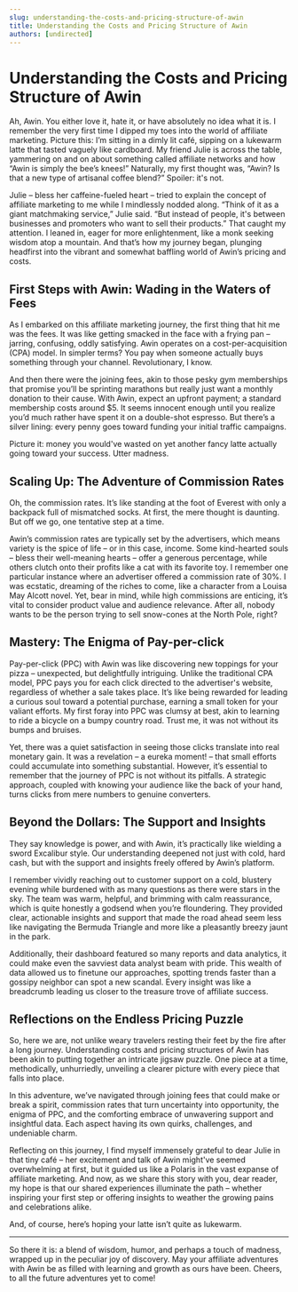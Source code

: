 ```yaml
---
slug: understanding-the-costs-and-pricing-structure-of-awin
title: Understanding the Costs and Pricing Structure of Awin
authors: [undirected]
---
```



# Understanding the Costs and Pricing Structure of Awin

Ah, Awin. You either love it, hate it, or have absolutely no idea what it is. I remember the very first time I dipped my toes into the world of affiliate marketing. Picture this: I’m sitting in a dimly lit café, sipping on a lukewarm latte that tasted vaguely like cardboard. My friend Julie is across the table, yammering on and on about something called affiliate networks and how “Awin is simply the bee’s knees!” Naturally, my first thought was, “Awin? Is that a new type of artisanal coffee blend?” Spoiler: it's not. 

Julie – bless her caffeine-fueled heart – tried to explain the concept of affiliate marketing to me while I mindlessly nodded along. “Think of it as a giant matchmaking service,” Julie said. “But instead of people, it's between businesses and promoters who want to sell their products.” That caught my attention. I leaned in, eager for more enlightenment, like a monk seeking wisdom atop a mountain. And that’s how my journey began, plunging headfirst into the vibrant and somewhat baffling world of Awin’s pricing and costs.

## First Steps with Awin: Wading in the Waters of Fees

As I embarked on this affiliate marketing journey, the first thing that hit me was the fees. It was like getting smacked in the face with a frying pan – jarring, confusing, oddly satisfying. Awin operates on a cost-per-acquisition (CPA) model. In simpler terms? You pay when someone actually buys something through your channel. Revolutionary, I know. 

And then there were the joining fees, akin to those pesky gym memberships that promise you’ll be sprinting marathons but really just want a monthly donation to their cause. With Awin, expect an upfront payment; a standard membership costs around $5. It seems innocent enough until you realize you’d much rather have spent it on a double-shot espresso. But there’s a silver lining: every penny goes toward funding your initial traffic campaigns. 

Picture it: money you would've wasted on yet another fancy latte actually going toward your success. Utter madness.

## Scaling Up: The Adventure of Commission Rates

Oh, the commission rates. It’s like standing at the foot of Everest with only a backpack full of mismatched socks. At first, the mere thought is daunting. But off we go, one tentative step at a time.

Awin’s commission rates are typically set by the advertisers, which means variety is the spice of life – or in this case, income. Some kind-hearted souls – bless their well-meaning hearts – offer a generous percentage, while others clutch onto their profits like a cat with its favorite toy. I remember one particular instance where an advertiser offered a commission rate of 30%. I was ecstatic, dreaming of the riches to come, like a character from a Louisa May Alcott novel. Yet, bear in mind, while high commissions are enticing, it’s vital to consider product value and audience relevance. After all, nobody wants to be the person trying to sell snow-cones at the North Pole, right?

## Mastery: The Enigma of Pay-per-click

Pay-per-click (PPC) with Awin was like discovering new toppings for your pizza – unexpected, but delightfully intriguing. Unlike the traditional CPA model, PPC pays you for each click directed to the advertiser's website, regardless of whether a sale takes place. It’s like being rewarded for leading a curious soul toward a potential purchase, earning a small token for your valiant efforts. My first foray into PPC was clumsy at best, akin to learning to ride a bicycle on a bumpy country road. Trust me, it was not without its bumps and bruises.

Yet, there was a quiet satisfaction in seeing those clicks translate into real monetary gain. It was a revelation – a eureka moment! – that small efforts could accumulate into something substantial. However, it’s essential to remember that the journey of PPC is not without its pitfalls. A strategic approach, coupled with knowing your audience like the back of your hand, turns clicks from mere numbers to genuine converters.

## Beyond the Dollars: The Support and Insights

They say knowledge is power, and with Awin, it’s practically like wielding a sword Excalibur style. Our understanding deepened not just with cold, hard cash, but with the support and insights freely offered by Awin’s platform.

I remember vividly reaching out to customer support on a cold, blustery evening while burdened with as many questions as there were stars in the sky. The team was warm, helpful, and brimming with calm reassurance, which is quite honestly a godsend when you’re floundering. They provided clear, actionable insights and support that made the road ahead seem less like navigating the Bermuda Triangle and more like a pleasantly breezy jaunt in the park.

Additionally, their dashboard featured so many reports and data analytics, it could make even the savviest data analyst beam with pride. This wealth of data allowed us to finetune our approaches, spotting trends faster than a gossipy neighbor can spot a new scandal. Every insight was like a breadcrumb leading us closer to the treasure trove of affiliate success.

## Reflections on the Endless Pricing Puzzle

So, here we are, not unlike weary travelers resting their feet by the fire after a long journey. Understanding costs and pricing structures of Awin has been akin to putting together an intricate jigsaw puzzle. One piece at a time, methodically, unhurriedly, unveiling a clearer picture with every piece that falls into place. 

In this adventure, we’ve navigated through joining fees that could make or break a spirit, commission rates that turn uncertainty into opportunity, the enigma of PPC, and the comforting embrace of unwavering support and insightful data. Each aspect having its own quirks, challenges, and undeniable charm. 

Reflecting on this journey, I find myself immensely grateful to dear Julie in that tiny café – her excitement and talk of Awin might've seemed overwhelming at first, but it guided us like a Polaris in the vast expanse of affiliate marketing. And now, as we share this story with you, dear reader, my hope is that our shared experiences illuminate the path – whether inspiring your first step or offering insights to weather the growing pains and celebrations alike.

And, of course, here’s hoping your latte isn’t quite as lukewarm.

---

So there it is: a blend of wisdom, humor, and perhaps a touch of madness, wrapped up in the peculiar joy of discovery. May your affiliate adventures with Awin be as filled with learning and growth as ours have been. Cheers, to all the future adventures yet to come!